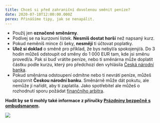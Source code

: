 ```yaml
---
title: Chceš si před zahraniční dovolenou směnit peníze?
date: 2020-07-10T12:00:00.000Z
perex: Přinášíme tipy, jak se nenapálit.
---
```





- Použij jen **označené směnárny**.
- Podívej se na kurzovní lístek. **Nesmíš dostat horší** než napsaný kurz.
- Pokud neměníš mince či šeky, **nesmějí** ti účtovat poplatky.
- **Ulož si doklad** o směně pro příklad, že bys nebyl/a spokojený/á. Do 3 hodin můžeš odstoupit od směny do 1 000 EUR tam, kde jsi směnu provedl/a. Pak si buď vrátíte peníze, nebo ti směnárna může doplatit částku podle kurzu, který pro předchozí den vyhlásila [Česká národní banka](https://www.cnb.cz/cs/financni-trhy/devizovy-trh/kurzy-devizoveho-trhu/kurzy-devizoveho-trhu/).
- Pokud směnárna odstoupení odmítne nebo ti nevrátí peníze, můžeš upozornit **Českou národní banku**. Směnárně může dát pokutu, ale nemůže jí nařídit, aby ti zaplatila. Jako spotřebitel ale můžeš o rozhodnutí sporu požádat [finančního arbitra](http://www.finarbitr.cz).

**Hodit by se ti mohly také informace z příručky [Prázdniny bezpečně s ombudsmanem](https://www.ochrance.cz/fileadmin/user_upload/Letaky/Prazdniny-bezpecne.pdf).**

![](/media/08_ceska_smenarna_01.png.png) 


